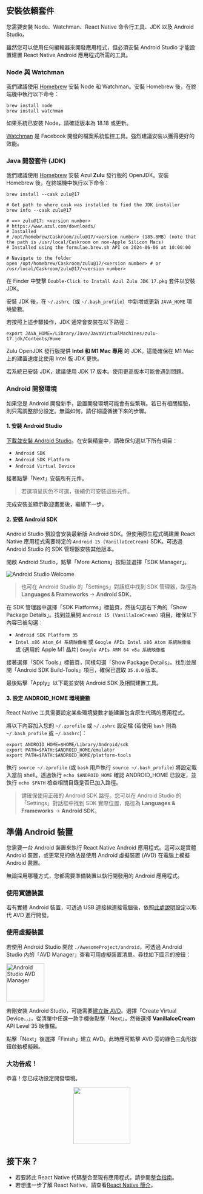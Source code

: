 ## 安裝依賴套件

您需要安裝 Node、Watchman、React Native 命令行工具、JDK 以及 Android Studio。

雖然您可以使用任何編輯器來開發應用程式，但必須安裝 Android Studio 才能設置建置 React Native Android 應用程式所需的工具。

<h3>Node 與 Watchman</h3>

我們建議使用 [Homebrew](https://brew.sh/) 安裝 Node 和 Watchman。安裝 Homebrew 後，在終端機中執行以下命令：

```shell
brew install node
brew install watchman
```

如果系統已安裝 Node，請確認版本為 18.18 或更新。

[Watchman](https://facebook.github.io/watchman) 是 Facebook 開發的檔案系統監控工具。強烈建議安裝以獲得更好的效能。

<h3>Java 開發套件 (JDK)</h3>

我們建議使用 [Homebrew](https://brew.sh/) 安裝 Azul **Zulu** 發行版的 OpenJDK。安裝 Homebrew 後，在終端機中執行以下命令：

```shell
brew install --cask zulu@17

# Get path to where cask was installed to find the JDK installer
brew info --cask zulu@17

# ==> zulu@17: <version number>
# https://www.azul.com/downloads/
# Installed
# /opt/homebrew/Caskroom/zulu@17/<version number> (185.8MB) (note that the path is /usr/local/Caskroom on non-Apple Silicon Macs)
# Installed using the formulae.brew.sh API on 2024-06-06 at 10:00:00

# Navigate to the folder
open /opt/homebrew/Caskroom/zulu@17/<version number> # or /usr/local/Caskroom/zulu@17/<version number>
```

在 Finder 中雙擊 `Double-Click to Install Azul Zulu JDK 17.pkg` 套件以安裝 JDK。

安裝 JDK 後，在 `~/.zshrc`（或 `~/.bash_profile`）中新增或更新 `JAVA_HOME` 環境變數。

若按照上述步驟操作，JDK 通常會安裝在以下路徑：

```shell
export JAVA_HOME=/Library/Java/JavaVirtualMachines/zulu-17.jdk/Contents/Home
```

Zulu OpenJDK 發行版提供 **Intel 和 M1 Mac 專用** 的 JDK。這能確保在 M1 Mac 上的建置速度比使用 Intel 版 JDK 更快。

若系統已安裝 JDK，建議使用 JDK 17 版本。使用更高版本可能會遇到問題。

<h3>Android 開發環境</h3>

如果您是 Android 開發新手，設置開發環境可能會有些繁瑣。若已有相關經驗，則只需調整部分設定。無論如何，請仔細遵循接下來的步驟。

<h4 id="android-studio">1. 安裝 Android Studio</h4>

[下載並安裝 Android Studio](https://developer.android.com/studio/index.html)。在安裝精靈中，請確保勾選以下所有項目：

- `Android SDK`
- `Android SDK Platform`
- `Android Virtual Device`

接著點擊「Next」安裝所有元件。

> 若選項呈灰色不可選，後續仍可安裝這些元件。

完成安裝並顯示歡迎畫面後，繼續下一步。

<h4 id="android-sdk">2. 安裝 Android SDK</h4>

Android Studio 預設會安裝最新版 Android SDK。但使用原生程式碼建置 React Native 應用程式需要特定的 `Android 15 (VanillaIceCream)` SDK。可透過 Android Studio 的 SDK 管理器安裝其他版本。

開啟 Android Studio，點擊「More Actions」按鈕並選擇「SDK Manager」。

![Android Studio Welcome](/docs/assets/GettingStartedAndroidStudioWelcomeMacOS.png)

> 也可在 Android Studio 的「Settings」對話框中找到 SDK 管理器，路徑為 **Languages & Frameworks** → **Android SDK**。

在 SDK 管理器中選擇「SDK Platforms」標籤頁，然後勾選右下角的「Show Package Details」。找到並展開 `Android 15 (VanillaIceCream)` 項目，確保以下內容已被勾選：

- `Android SDK Platform 35`
- `Intel x86 Atom_64 系統映像檔` 或 `Google APIs Intel x86 Atom 系統映像檔` 或 (適用於 Apple M1 晶片) `Google APIs ARM 64 v8a 系統映像檔`

接著選擇「SDK Tools」標籤頁，同樣勾選「Show Package Details」。找到並展開「Android SDK Build-Tools」項目，確保已選取 `35.0.0` 版本。

最後點擊「Apply」以下載並安裝 Android SDK 及相關建置工具。

<h4>3. 設定 ANDROID_HOME 環境變數</h4>

React Native 工具需要設定某些環境變數才能建置包含原生代碼的應用程式。

將以下內容加入您的 `~/.zprofile` 或 `~/.zshrc` 設定檔 (若使用 `bash` 則為 `~/.bash_profile` 或 `~/.bashrc`)：

```shell
export ANDROID_HOME=$HOME/Library/Android/sdk
export PATH=$PATH:$ANDROID_HOME/emulator
export PATH=$PATH:$ANDROID_HOME/platform-tools
```

執行 `source ~/.zprofile` (或 `bash` 用戶執行 `source ~/.bash_profile`) 將設定載入當前 shell。透過執行 `echo $ANDROID_HOME` 確認 ANDROID_HOME 已設定，並執行 `echo $PATH` 檢查相關目錄是否已加入路徑。

> 請確保使用正確的 Android SDK 路徑。您可以在 Android Studio 的「Settings」對話框中找到 SDK 實際位置，路徑為 **Languages & Frameworks** → **Android SDK**。

<h2>準備 Android 裝置</h2>

您需要一台 Android 裝置來執行 React Native Android 應用程式。這可以是實體 Android 裝置，或更常見的做法是使用 Android 虛擬裝置 (AVD) 在電腦上模擬 Android 裝置。

無論採用哪種方式，您都需要準備裝置以執行開發用的 Android 應用程式。

<h3>使用實體裝置</h3>

若有實體 Android 裝置，可透過 USB 連接線連接電腦後，依照[此處說明](running-on-device.md)設定以取代 AVD 進行開發。

<h3>使用虛擬裝置</h3>

若使用 Android Studio 開啟 `./AwesomeProject/android`，可透過 Android Studio 內的「AVD Manager」查看可用虛擬裝置清單。尋找如下圖示的按鈕：

<img src="/docs/assets/GettingStartedAndroidStudioAVD.svg" alt="Android Studio AVD Manager" width="100"/>

若剛安裝 Android Studio，可能需要[建立新 AVD](https://developer.android.com/studio/run/managing-avds.html)。選擇「Create Virtual Device...」，從清單中任選一款手機後點擊「Next」，然後選擇 **VanillaIceCream** API Level 35 映像檔。

點擊「Next」後選擇「Finish」建立 AVD。此時應可點擊 AVD 旁的綠色三角形按鈕啟動模擬器。

<h3>大功告成！</h3>

恭喜！您已成功設定開發環境。

<center><img src="/docs/assets/GettingStartedCongratulations.png" width="150"></img></center>

<h2>接下來？</h2>

- 若要將此 React Native 代碼整合至現有應用程式，請參閱[整合指南](integration-with-existing-apps.md)。
- 若想進一步了解 React Native，請查看[React Native 簡介](getting-started)。